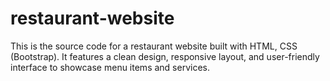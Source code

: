 # restaurant-website
This is the source code for a restaurant website built with HTML, CSS (Bootstrap). It features a clean design, responsive layout, and user-friendly interface to showcase menu items and services.

